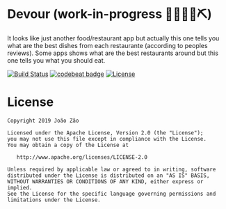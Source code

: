 # Devour (work-in-progress 👷🔧️👷‍♀️⛏)
It looks like just another food/restaurant app but actually this one tells you what are the best dishes from each restaurante (according to peoples reviews). Some apps shows what are the best restaurants around but this one tells you what you should eat.

[![Build Status](https://travis-ci.org/joaobzao/Devour.svg?branch=master)](https://travis-ci.org/joaobzao/Devour)
[![codebeat badge](https://codebeat.co/badges/6d2a3e78-e94e-424e-b6c4-ee99506280a9)](https://codebeat.co/projects/github-com-joaobzao-devour-master)
[![License](https://img.shields.io/badge/License-Apache%202.0-blue.svg)](https://opensource.org/licenses/Apache-2.0)

License
=======

    Copyright 2019 João Zão

    Licensed under the Apache License, Version 2.0 (the "License");
    you may not use this file except in compliance with the License.
    You may obtain a copy of the License at

       http://www.apache.org/licenses/LICENSE-2.0

    Unless required by applicable law or agreed to in writing, software
    distributed under the License is distributed on an "AS IS" BASIS,
    WITHOUT WARRANTIES OR CONDITIONS OF ANY KIND, either express or implied.
    See the License for the specific language governing permissions and
    limitations under the License.

